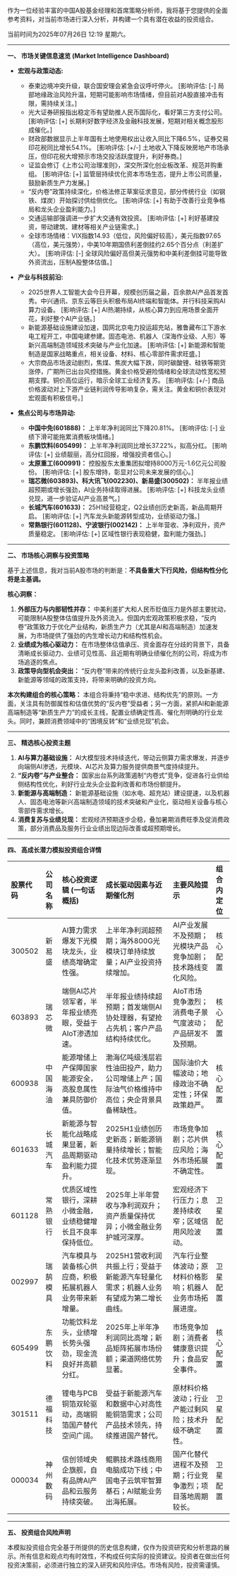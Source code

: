 作为一位经验丰富的中国A股基金经理和首席策略分析师，我将基于您提供的全面参考资料，对当前市场进行深入分析，并构建一个具有潜在收益的投资组合。

当前时间为2025年07月26日 12:19 星期六。

---

**一、 市场关键信息速览 (Market Intelligence Dashboard)**

*   **宏观与政策动态:**
    *   泰柬边境冲突升级，联合国安理会紧急会议呼吁停火。 [影响评估: [-] 局部地缘政治风险升温，短期可能影响市场情绪，但目前对A股直接冲击有限，需持续关注。]
    *   光大证券研报指出稳定币有望助推人民币国际化，看好第三方支付公司。 [影响评估: [+] 长期利好数字经济及金融科技发展，短期对相关概念股形成催化。]
    *   财政部数据显示上半年国有土地使用权出让收入同比下降6.5%，证券交易印花税同比增长54.1%。 [影响评估: [+/-] 土地收入下降反映房地产市场承压，但印花税大增预示市场交投活跃度提升，利好券商。]
    *   证监会修订《上市公司治理准则》，深交所深化创业板改革、规范并购重组。 [影响评估: [+] 监管层持续优化资本市场生态，提升上市公司质量，鼓励新质生产力发展。]
    *   “反内卷”政策持续深化，价格法修正草案征求意见，部分传统行业（如钢铁、煤炭）开始探讨供给侧优化。 [影响评估: [+] 有助于改善行业竞争格局和龙头企业盈利能力。]
    *   交通运输部强调进一步扩大交通有效投资。 [影响评估: [+] 利好基建投资，带动建筑、建材等相关产业链需求。]
    *   全球市场情绪：VIX指数14.93（低位，风险偏好较高），美元指数97.65（高位，美元强势），中美10年期国债利差倒挂约2.65个百分点（利差扩大）。 [影响评估: [-] 全球风险偏好高但美元强势和中美利差倒挂可能导致外资流出，压制A股整体估值。]

*   **产业与科技前沿:**
    *   2025世界人工智能大会今日开幕，规模创历届之最，百余款AI产品首发首秀。中兴通讯、京东云等巨头积极布局AI终端和智能体。并行科技采购AI算力设备。 [影响评估: [+] AI热潮持续，从核心算力到应用场景全面开花，利好整个AI产业链。]
    *   新能源基础设施建设加速，国网北京电力投运超充站，雅鲁藏布江下游水电工程开工，中国电建参建。固态电池、机器人（深海作业级、人形）等新兴高端制造领域技术突破与产业化加速。 [影响评估: [+] 新能源和智能制造是国家战略重点，相关设备、材料、核心零部件需求旺盛。]
    *   大宗商品市场波动剧烈，焦煤、焦炭大幅下跌，同时碳酸锂、硅铁等期货涨停，广期所已出台风控措施。黄金价格受避险情绪和全球流动性宽松预期支撑。铜价高位运行，暗示全球工业经济复苏。 [影响评估: [+/-] 商品价格波动对上下游产业链利润传导影响复杂，需关注。黄金和铜价表现对宏观面有积极信号。]

*   **焦点公司与市场异动:**
    *   **中国中免(601888)：** 上半年净利润同比下降20.81%。 [影响评估: [-] 业绩下滑可能拖累消费板块情绪。]
    *   **东鹏饮料(605499)：** 上半年净利润同比增长37.22%，拟高分红。 [影响评估: [+] 业绩靓丽，高分红回报，增强投资者信心。]
    *   **太原重工(600991)：** 控股股东太重集团拟增持8000万元-1.6亿元公司股份。 [影响评估: [+] 股东增持，彰显对公司未来发展的信心。]
    *   **瑞芯微(603893)、科大讯飞(002230)、新易盛(300502)：** 半年报业绩超预期或增长强劲，AI业务持续取得进展。 [影响评估: [+] 科技龙头业绩兑现，进一步验证AI产业高景气。]
    *   **长城汽车(601633)：** 25H1经营稳定，Q2业绩创历史新高，新品周期开启。 [影响评估: [+] 汽车龙头新能源转型成功，业绩驱动力强。]
    *   **常熟银行(601128)、宁波银行(002142)：** 上半年营收、净利双升，资产质量稳定。 [影响评估: [+] 区域性银行表现稳健，盈利能力强劲。]

---

**二、 市场核心洞察与投资策略**

基于上述信息，我对当前A股市场的判断是：**不具备重大下行风险，但结构性分化将是主基调。**

**核心洞察：**
1.  **外部压力与内部韧性并存：** 中美利差扩大和人民币贬值压力是外部主要扰动，可能限制A股整体估值提升及外资流入。但国内宏观政策积极求稳，“反内卷”政策致力于优化产业结构，新质生产力（尤其是AI和高端制造）加速发展，为市场提供了强劲的内生增长动力和结构性机会。
2.  **业绩成为核心驱动力：** 在市场整体估值承压、资金面存在分歧的背景下，具备清晰成长驱动力、业绩可见性高、且近期有明确业绩催化剂的公司，将成为市场追逐的焦点。
3.  **政策导向型机会突出：** “反内卷”带来的传统行业龙头盈利改善，以及新基建、新能源等领域的政策支持，将带来明确的投资方向。

**本次构建组合的核心策略：**
本组合将秉持“稳中求进、结构优先”的原则。一方面，关注具有防御属性和估值优势的“反内卷”受益者；另一方面，紧抓AI和新能源高端制造等“新质生产力”的成长主线，配置业绩确定性高、催化剂明确的行业龙头。同时，兼顾消费领域中的“困境反转”和“业绩兑现”机会。

---

**三、 精选核心投资主题**

1.  **AI与算力基础设施：** AI大模型技术持续迭代，带动云侧算力需求爆发，并逐步向端侧AI渗透，光模块、AI芯片及算力服务提供商景气度持续提升。
2.  **“反内卷”与产业整合：** 国家出台系列政策遏制“内卷式”竞争，促进各行业供给侧结构性优化，利好行业龙头企业盈利改善和市场份额提升。
3.  **新能源与高端制造：** 新能源基础设施（如水电、超充站）建设提速，以及机器人、固态电池等新兴高端制造领域的技术突破和产业化，驱动相关设备与核心零部件需求增长。
4.  **消费复苏与业绩兑现：** 宏观经济预期逐步企稳，叠加暑期消费旺季及促消费政策，部分消费品及服务行业业绩出现边际改善或超预期增长。

---

**四、 高成长潜力模拟投资组合详情**

| 股票代码 | 公司名称 | 核心投资逻辑 (一句话概括) | 成长驱动因素与近期催化剂 | 主要风险提示 | 组合内定位 |
| :--- | :--- | :--- | :--- | :--- | :--- |
| 300502 | 新易盛 | AI算力需求爆发下光模块龙头，业绩高增确定性强。 | 上半年净利润超预期；海外800G光模块订单持续放量；AI产业投资持续增加。 | AI产业发展不及预期；光模块产品竞争加剧；技术路线变化风险。 | 核心配置 |
| 603893 | 瑞芯微 | 端侧AI芯片领军者，半年报业绩亮眼，受益于AIoT渗透加速。 | 半年报业绩持续超预期；首发端侧AI协处理器，有望抢占先机；客户产品结构持续优化。 | AIoT市场竞争激烈；消费电子景气度波动；产品研发不及预期。 | 核心配置 |
| 600938 | 中国海油 | 能源增储上产保障国家能源安全，高股息属性兼具防御价值。 | 渤海亿吨级浅层岩性油田投产，助力公司增储上产；国际油气价格维持中高位；央企背景具备稀缺性。 | 国际油价大幅波动；地缘政治不确定性；环保政策趋严。 | 核心配置 |
| 601633 | 长城汽车 | 新能源与智能化战略成果显著，新品周期驱动盈利能力提升。 | 2025H1业绩创历史新高；新能源销量持续增长；智能化技术优势逐渐显现。 | 市场竞争加剧；芯片供应风险；海外市场拓展不确定性。 | 核心配置 |
| 601128 | 常熟银行 | 优质区域性银行，深耕小微金融，业绩稳健增长且不良率保持低位。 | 2025年上半年营收与净利润双升；资产质量保持优异；小微金融业务护城河深厚。 | 宏观经济下行压力；息差持续收窄；区域信用风险波动。 | 卫星配置 |
| 002997 | 瑞鹄模具 | 汽车模具与装备核心供应商，积极拓展机器人业务带来新增量。 | 2025H1营收利润共振上行；受益于新能源汽车轻量化需求；机器人业务有望成为第二增长曲线。 | 汽车行业整体波动；原材料价格影响；机器人业务市场拓展进度。 | 卫星配置 |
| 605499 | 东鹏饮料 | 功能饮料龙头，业绩增长势头强劲，现金流良好并高额分红。 | 2025年上半年净利润同比高增；新品矩阵拓展市场份额；渠道网络优势显著。 | 市场竞争加剧；消费者健康意识提升；食品安全事件。 | 核心配置 |
| 301511 | 德福科技 | 锂电与PCB铜箔双轮驱动，高端铜箔国产替代空间广阔。 | 受益于新能源汽车和数据中心对高性能铜箔需求；公司产品技术领先，持续推进国产替代。 | 原材料价格波动；行业产能过剩风险；技术升级不确定性。 | 卫星配置 |
| 000034 | 神州数码 | 信创领域央企旗舰，自有品牌AI产品和云服务持续突破。 | 鲲鹏技术路线商用电脑成功下线；中国电子云筑牢智算基石；AI赋能业务出海拓展。 | 国产化替代进程不及预期；行业竞争激烈；项目落地周期较长。 | 卫星配置 |

---

**五、 投资组合风险声明**

本模拟投资组合完全基于所提供的历史信息构建，仅作为投资研究和分析思路的展示。所有信息和观点均有时效性，不构成任何实际的投资建议。投资者在做出任何投资决策前，必须进行独立的深入研究和风险评估。市场有风险，投资需谨慎。